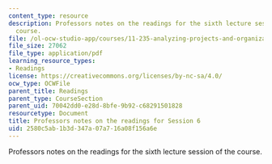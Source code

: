 ```yaml
---
content_type: resource
description: Professors notes on the readings for the sixth lecture session of the
  course.
file: /ol-ocw-studio-app/courses/11-235-analyzing-projects-and-organizations-fall-2009/2580c5ab1b3d347a07a716a08f156a6e_MIT11_235F09_session6notes.pdf
file_size: 27062
file_type: application/pdf
learning_resource_types:
- Readings
license: https://creativecommons.org/licenses/by-nc-sa/4.0/
ocw_type: OCWFile
parent_title: Readings
parent_type: CourseSection
parent_uid: 70042dd0-e28d-8bfe-9b92-c68291501828
resourcetype: Document
title: Professors notes on the readings for Session 6
uid: 2580c5ab-1b3d-347a-07a7-16a08f156a6e
---
```

Professors notes on the readings for the sixth lecture session of the course.